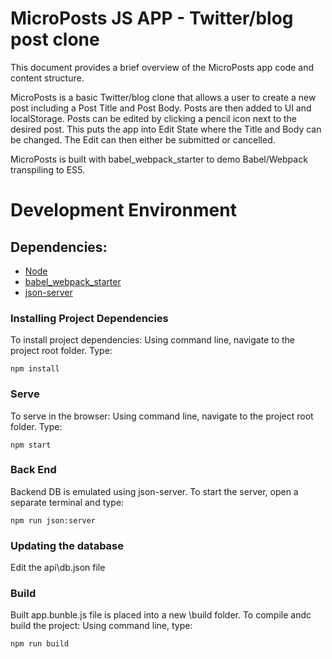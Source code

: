 # MicroPosts JS APP - Twitter/blog post clone

This document provides a brief overview of the MicroPosts app code and content structure.

MicroPosts is a basic Twitter/blog clone that allows a user to create a new post including a Post Title and Post Body.
Posts are then added to UI and localStorage. Posts can be edited by clicking a pencil icon next to the desired post. This puts the app into Edit State where the Title and Body can be changed. The Edit can then either be submitted or cancelled.

MicroPosts is built with babel_webpack_starter to demo Babel/Webpack transpiling to ES5.

# Development Environment

## Dependencies:
* [Node](https://nodejs.org/en/download/)
* [babel_webpack_starter](https://github.com/bradtraversy/babel_webpack_starter)
* [json-server](https://github.com/typicode/json-server)

### Installing Project Dependencies

To install project dependencies: Using command line, navigate to the project root folder. Type:
```
npm install
```

### Serve
To serve in the browser: Using command line, navigate to the project root folder. Type:
```
npm start
```

### Back End
Backend DB is emulated using json-server. To start the server, open a separate terminal and type:
```
npm run json:server
```

### Updating the database
Edit the api\db.json file

### Build
Built app.bunble.js file is  placed into a new \build folder.
To compile andc build the project: Using command line, type:
```
npm run build
```














